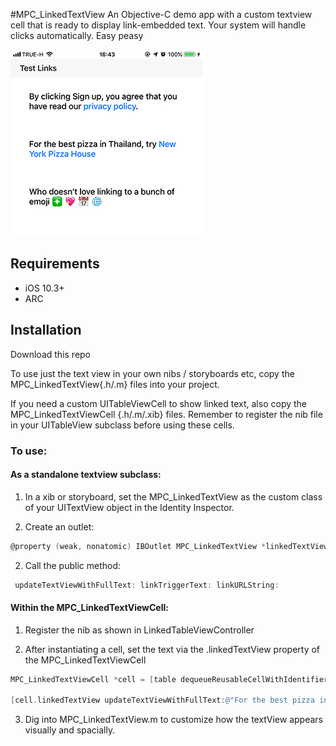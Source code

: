 #MPC_LinkedTextView 
An Objective-C demo app with a custom textview cell that is ready to display link-embedded text. Your system will handle clicks automatically. Easy peasy

![Example links (the emoji are also linked)](https://github.com/fareast555/MPC_LinkedTextView/blob/master/screen.jpg)


## Requirements

* iOS 10.3+
* ARC

## Installation

Download this repo

To use just the text view in your own nibs / storyboards etc, copy the MPC_LinkedTextView{.h/.m} files into your project.

If you need a custom UITableViewCell to show linked text, also copy the MPC_LinkedTextViewCell {.h/.m/.xib} files. Remember to register the nib file in your UITableView subclass before using these cells. 

 
<h3>To use:</h3>
<h4>As a standalone textview subclass:</h4>

  1. In a xib or storyboard, set the MPC_LinkedTextView as the custom class of your UITextView object in the Identity Inspector.
 
  2. Create an outlet: 

  ```objectivec
  @property (weak, nonatomic) IBOutlet MPC_LinkedTextView *linkedTextView;
```
2. Call the public method: 

  ```objectivec
   updateTextViewWithFullText: linkTriggerText: linkURLString:
```

<h4>Within the MPC_LinkedTextViewCell:</h4>

  1. Register the nib as shown in LinkedTableViewController

  2. After instantiating a cell, set the text via the .linkedTextView property of the MPC_LinkedTextViewCell

  ```objectivec
  MPC_LinkedTextViewCell *cell = [table dequeueReusableCellWithIdentifier:[MPC_LinkedTextViewCell reuseID] forIndexPath:path];

  [cell.linkedTextView updateTextViewWithFullText:@"For the best pizza in Thailand, try New York Pizza House" linkTriggerText:@"New York Pizza House" linkURLString:@"https://www.newyorkpizza.co.th"];
```

  3. Dig into MPC_LinkedTextView.m to customize how the textView appears visually and spacially.
